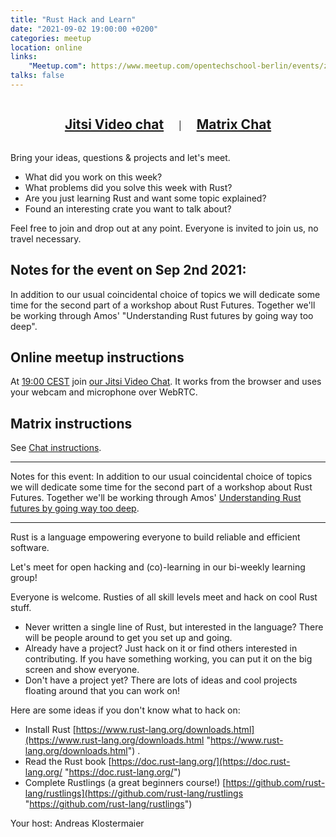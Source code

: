 ```yaml
---
title: "Rust Hack and Learn"
date: "2021-09-02 19:00:00 +0200"
categories: meetup
location: online
links:
    "Meetup.com": https://www.meetup.com/opentechschool-berlin/events/zshpnsyccmbdb/
talks: false
---
```


<center>
    <h2 style="display: inline-block; padding: 0 20px;"><a href="https://meet.jit.si/RustHackAndLearnBerlin">Jitsi Video chat</a></h2>
    |
    <h2 style="display: inline-block; padding: 0 20px;"><a href="https://matrix.to/#/!xycQxSjSAvEezkyztA:chat.berline.rs">Matrix Chat</a></h2>
</center>

Bring your ideas, questions & projects and let's meet.

* What did you work on this week?
* What problems did you solve this week with Rust?
* Are you just learning Rust and want some topic explained?
* Found an interesting crate you want to talk about?

Feel free to join and drop out at any point.
Everyone is invited to join us, no travel necessary.

## Notes for the event on Sep 2nd 2021:

In addition to our usual coincidental choice of topics we will dedicate some time for the second part of a workshop about Rust Futures. Together we'll be working through Amos' "Understanding Rust futures by going way too deep".


## Online meetup instructions

At [19:00 CEST](https://time.is/1900_27_May_2021_in_Berlin/UTC/San_Francisco/City_of_London,_Greater_London,_England,_United_Kingdom/Tokyo/Rio_de_Janeiro?Rust__Hack%27n%27Learn) join [our Jitsi Video Chat](https://meet.jit.si/RustHackAndLearnBerlin).
It works from the browser and uses your webcam and microphone over WebRTC.

## Matrix instructions

See [Chat instructions](/chat/).

---

Notes for this event: In addition to our usual coincidental choice of topics we will dedicate some time for the second part of a workshop about Rust Futures. Together we'll be working through Amos' [Understanding Rust futures by going way too deep](https://fasterthanli.me/articles/understanding-rust-futures-by-going-way-too-deep).

---

Rust is a language empowering everyone to build reliable and efficient software.

Let's meet for open hacking and (co)-learning in our bi-weekly learning group!

Everyone is welcome. Rusties of all skill levels meet and hack on cool Rust stuff.

- Never written a single line of Rust, but interested in the language? There will be people around to get you set up and going.
- Already have a project? Just hack on it or find others interested in contributing. If you have something working, you can put it on the big screen and show everyone.
- Don't have a project yet? There are lots of ideas and cool projects floating around that you can work on!

Here are some ideas if you don't know what to hack on:

- Install Rust [https://www.rust-lang.org/downloads.html](https://www.rust-lang.org/downloads.html "https://www.rust-lang.org/downloads.html") .
- Read the Rust book [https://doc.rust-lang.org/](https://doc.rust-lang.org/ "https://doc.rust-lang.org/")
- Complete Rustlings (a great beginners course!) [https://github.com/rust-lang/rustlings](https://github.com/rust-lang/rustlings "https://github.com/rust-lang/rustlings")

Your host: Andreas Klostermaier
